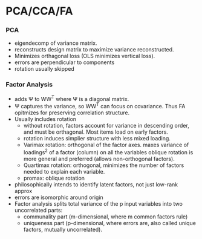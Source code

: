 # PCA/CCA/FA

### PCA 
* eigendecomp of variance matrix.
* reconstructs design matrix to maximize variance reconstructed. 
* Minimizes orthagonal loss (OLS minimizes vertical loss).
* errors are perpendicular to components
* rotation usually skipped

### Factor Analysis
* adds Ψ to WW<sup>T</sup> where Ψ is a diagonal matrix.  
* Ψ captures the variance, so WW<sup>T</sup> can focus on covariance. Thus FA opitmizes for preserving correlation structure.  
* Usually includes rotation
  * without rotation, factors account for variance in descending order, and must be orthagonal. Most items load on early factors.
  * rotation induces simplier structure with less mixed loading.
  * Varimax rotation: orthogonal of the factor axes. maxes variance of loadings<sup>2</sup>  of a factor (column) on all the variables  oblique rotation is more general and preferred (allows non-orthogonal factors). 
  * Quartimax rotation: orthogonal, minimizes the number of factors needed to explain each variable. 
  * promax: oblique rotation
* philosophically intends to identify latent factors, not just low-rank approx
* errors are isomorphic around origin
* Factor analysis splits total variance of the p input variables into two uncorrelated parts: 
  * communality part (m-dimensional, where m common factors rule)
  * uniqueness part (p-dimensional, where errors are, also called unique factors, mutually uncorrelated).
